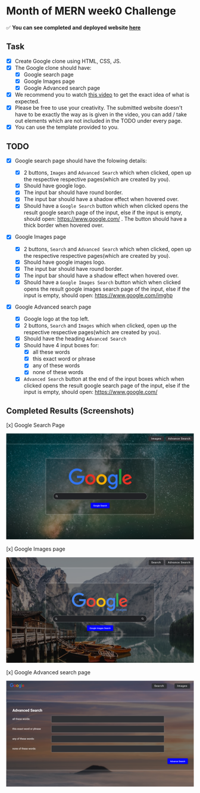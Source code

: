 # Month of MERN week0 Challenge

:white_check_mark: **You can see completed and deployed website [here](https://vinaykanase.github.io/month-of-mern-week0-challenge/Week-0-Challenge/)**

## Task

- [x] Create Google clone using HTML, CSS, JS.
- [x] The Google clone should have:
  - [x] Google search page
  - [x] Google Images page
  - [x] Google Advanced search page
- [x] We recommend you to watch [this video](https://drive.google.com/drive/folders/1-LZKpPATCi94Rlms4gCX2UiIBAwWpgsh?usp=sharing) to get the exact idea of what is expected.
- [x] Please be free to use your creativity. The submitted website doesn't have to be exactly the way as is given in the video, you can add / take out elements which are not included in the TODO under every page.
- [x] You can use the template provided to you.

## TODO

- [x] Google search page should have the folowing details:

  - [x] 2 buttons, `Images` and `Advanced Search` which when clicked, open up the respective respective pages(which are created by you).
  - [x] Should have google logo.
  - [x] The input bar should have round border.
  - [x] The input bar should have a shadow effect when hovered over.
  - [x] Should have a `Google Search` button which when clicked opens the result google search page of the input, else if the input is empty, should open: https://www.google.com/ . The button should have a thick border when hovered over.

- [x] Google Images page

  - [x] 2 buttons, `Search` and `Advanced Search` which when clicked, open up the respective respective pages(which are created by you).
  - [x] Should have google images logo.
  - [x] The input bar should have round border.
  - [x] The input bar should have a shadow effect when hovered over.
  - [x] Should have a `Google Images Search` button which when clicked opens the result google images search page of the input, else if the input is empty, should open: https://www.google.com/imghp

- [x] Google Advanced search page
  - [x] Google logo at the top left.
  - [x] 2 buttons, `Search` and `Images` which when clicked, open up the respective respective pages(which are created by you).
  - [x] Should have the heading `Advanced Search`
  - [x] Should have 4 input boxes for:
    - [x] all these words
    - [x] this exact word or phrase
    - [x] any of these words
    - [x] none of these words
  - [x] `Advanced Search` button at the end of the input boxes which when clicked opens the result google search page of the input, else if the input is empty, should open: https://www.google.com/

## Completed Results (Screenshots)

[x] Google Search Page

<img src="Week-0-Challenge/Completed screenshots/1_search page.png" />

[x] Google Images page

<img src="Week-0-Challenge/Completed screenshots/2_images page.png" />

[x] Google Advanced search page

<img src="Week-0-Challenge\Completed screenshots\3_advance search page.png" />
